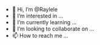 - 👋 Hi, I’m @Raylele
- 👀 I’m interested in ...
- 🌱 I’m currently learning ...
- 💞️ I’m looking to collaborate on ...
- 📫 How to reach me ...

<!---
Raylele/Raylele is a ✨ special ✨ repository because its `README.md` (this file) appears on your GitHub profile.
You can click the Preview link to take a look at your changes.
--->
